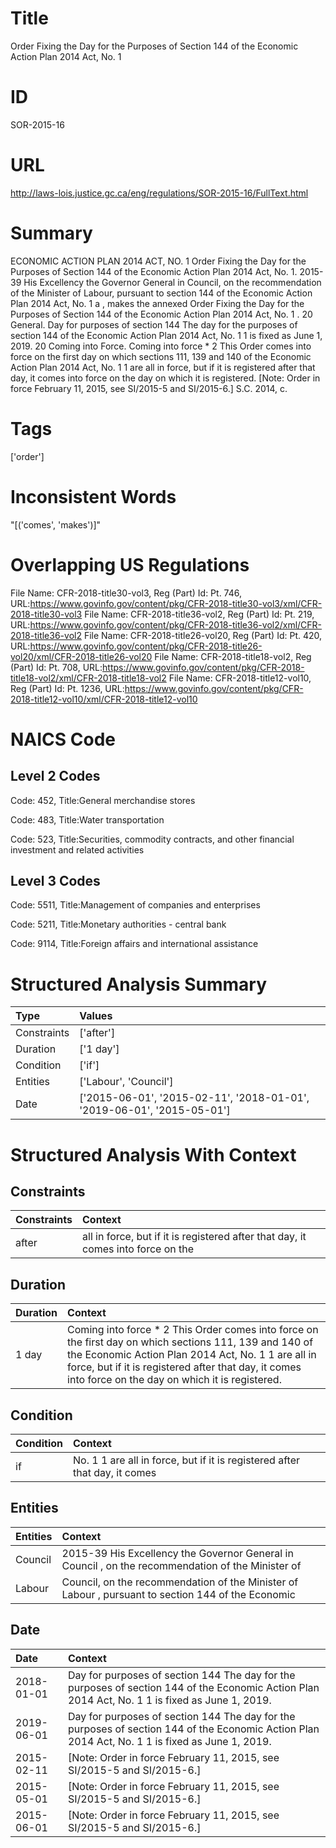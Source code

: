 # Title
Order Fixing the Day for the Purposes of Section 144 of the Economic Action Plan 2014 Act, No. 1


# ID
SOR-2015-16

# URL
http://laws-lois.justice.gc.ca/eng/regulations/SOR-2015-16/FullText.html


# Summary
ECONOMIC ACTION PLAN 2014 ACT, NO.
1 Order Fixing the Day for the Purposes of Section 144 of the Economic Action Plan 2014 Act, No. 1.
2015-39 His Excellency the Governor General in Council, on the recommendation of the Minister of Labour, pursuant to section 144 of the  Economic Action Plan 2014 Act, No. 1 a , makes the annexed  Order Fixing the Day for the Purposes of Section 144 of the Economic Action Plan 2014 Act, No. 1 .
20 General.
Day for purposes of section 144 The day for the purposes of section 144 of the  Economic Action Plan 2014 Act, No. 1 1  is fixed as June 1, 2019.
20 Coming into Force.
Coming into force * 2 This Order comes into force on the first day on which sections 111, 139 and 140 of the  Economic Action Plan 2014 Act, No. 1 1  are all in force, but if it is registered after that day, it comes into force on the day on which it is registered.
[Note: Order in force February 11, 2015,  see  SI/2015-5 and SI/2015-6.] S.C. 2014, c.


# Tags
['order']


# Inconsistent Words
"[('comes', 'makes')]"


# Overlapping US Regulations
File Name: CFR-2018-title30-vol3, Reg (Part) Id: Pt. 746, URL:https://www.govinfo.gov/content/pkg/CFR-2018-title30-vol3/xml/CFR-2018-title30-vol3
File Name: CFR-2018-title36-vol2, Reg (Part) Id: Pt. 219, URL:https://www.govinfo.gov/content/pkg/CFR-2018-title36-vol2/xml/CFR-2018-title36-vol2
File Name: CFR-2018-title26-vol20, Reg (Part) Id: Pt. 420, URL:https://www.govinfo.gov/content/pkg/CFR-2018-title26-vol20/xml/CFR-2018-title26-vol20
File Name: CFR-2018-title18-vol2, Reg (Part) Id: Pt. 708, URL:https://www.govinfo.gov/content/pkg/CFR-2018-title18-vol2/xml/CFR-2018-title18-vol2
File Name: CFR-2018-title12-vol10, Reg (Part) Id: Pt. 1236, URL:https://www.govinfo.gov/content/pkg/CFR-2018-title12-vol10/xml/CFR-2018-title12-vol10



# NAICS Code
## Level 2 Codes
Code: 452, Title:General merchandise stores

Code: 483, Title:Water transportation

Code: 523, Title:Securities, commodity contracts, and other financial investment and related activities




## Level 3 Codes
Code: 5511, Title:Management of companies and enterprises

Code: 5211, Title:Monetary authorities - central bank

Code: 9114, Title:Foreign affairs and international assistance







# Structured Analysis Summary
| Type        | Values                                                                 |
|:------------|:-----------------------------------------------------------------------|
| Constraints | ['after']                                                              |
| Duration    | ['1 day']                                                              |
| Condition   | ['if']                                                                 |
| Entities    | ['Labour', 'Council']                                                  |
| Date        | ['2015-06-01', '2015-02-11', '2018-01-01', '2019-06-01', '2015-05-01'] |


# Structured Analysis With Context
 


## Constraints
| Constraints   | Context                                                                          |
|:--------------|:---------------------------------------------------------------------------------|
| after         | all in force, but if it is registered after that day, it comes into force on the |


## Duration
| Duration   | Context                                                                                                                                                                                                                                                                   |
|:-----------|:--------------------------------------------------------------------------------------------------------------------------------------------------------------------------------------------------------------------------------------------------------------------------|
| 1 day      | Coming into force * 2 This Order comes into force on the first day on which sections 111, 139 and 140 of the  Economic Action Plan 2014 Act, No. 1 1  are all in force, but if it is registered after that day, it comes into force on the day on which it is registered. |


## Condition
| Condition   | Context                                                                    |
|:------------|:---------------------------------------------------------------------------|
| if          | No. 1 1 are all in force, but if it is registered after that day, it comes |


## Entities
| Entities   | Context                                                                                            |
|:-----------|:---------------------------------------------------------------------------------------------------|
| Council    | 2015-39 His Excellency the Governor General in  Council , on the recommendation of the Minister of |
| Labour     | Council, on the recommendation of the Minister of Labour , pursuant to section 144 of the Economic |


## Date
| Date       | Context                                                                                                                                           |
|:-----------|:--------------------------------------------------------------------------------------------------------------------------------------------------|
| 2018-01-01 | Day for purposes of section 144 The day for the purposes of section 144 of the  Economic Action Plan 2014 Act, No. 1 1  is fixed as June 1, 2019. |
| 2019-06-01 | Day for purposes of section 144 The day for the purposes of section 144 of the  Economic Action Plan 2014 Act, No. 1 1  is fixed as June 1, 2019. |
| 2015-02-11 | [Note: Order in force February 11, 2015,  see  SI/2015-5 and SI/2015-6.]                                                                          |
| 2015-05-01 | [Note: Order in force February 11, 2015,  see  SI/2015-5 and SI/2015-6.]                                                                          |
| 2015-06-01 | [Note: Order in force February 11, 2015,  see  SI/2015-5 and SI/2015-6.]                                                                          |


